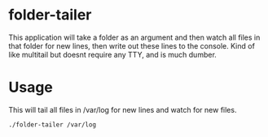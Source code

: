 # folder-tailer

This application will take a folder as an argument and then watch all files in that folder for new lines, then write out these lines to the console.
Kind of like multitail but doesnt require any TTY, and is much dumber.

# Usage

This will tail all files in /var/log for new lines and watch for new files.

`./folder-tailer /var/log`
